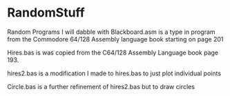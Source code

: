 # RandomStuff
Random Programs I will dabble with
Blackboard.asm is a type in program from the Commodore 64/128 Assembly language book starting on page 201

Hires.bas is was copied from the C64/128 Assembly Language book page 193.

hires2.bas is a modification I made to hires.bas to just plot individual points

Circle.bas is a further refinement of hires2.bas but to draw circles
